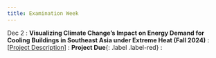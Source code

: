 ```yaml
---
title: Examination Week
---
```


Dec 2
: **Visualizing Climate Change’s Impact on Energy Demand for Cooling Buildings in Southeast Asia under Extreme Heat (Fall 2024)** 
  : [[Project Description](https://xiaoganghe.github.io/python-climate-visuals/chapters/project/FinalProject-2024Fall.html)]
: **Project Due**{: .label .label-red} 
  : [](#)
 

